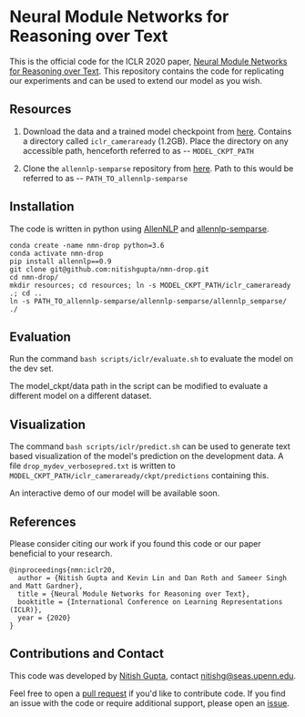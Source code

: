 # Neural Module Networks for Reasoning over Text

This is the official code for the ICLR 2020 paper, [Neural Module Networks for Reasoning over Text](https://arxiv.org/abs/1912.04971).
This repository contains the code for replicating our experiments and can be used to extend our model as you wish.

## Resources
1. Download the data and a trained model checkpoint from [here](https://drive.google.com/drive/folders/1ZPnQqQHBrWXEF4z3yTK5wL5sCI8gG98T?usp=sharing).
Contains a directory called `iclr_cameraready` (1.2GB).
 Place the directory on any accessible path, henceforth referred to as -- `MODEL_CKPT_PATH`
 
2. Clone the `allennlp-semparse` repository from [here](https://github.com/allenai/allennlp-semparse).
Path to this would be referred to as -- `PATH_TO_allennlp-semparse`


## Installation
The code is written in python using [AllenNLP](https://github.com/allenai/allennlp) and
[allennlp-semparse](https://github.com/allenai/allennlp-semparse).

```
conda create -name nmn-drop python=3.6 
conda activate nmn-drop
pip install allennlp==0.9 
git clone git@github.com:nitishgupta/nmn-drop.git
cd nmn-drop/
mkdir resources; cd resources; ln -s MODEL_CKPT_PATH/iclr_cameraready .; cd ..    
ln -s PATH_TO_allennlp-semparse/allennlp-semparse/allennlp_semparse/ ./ 
```

## Evaluation
Run the command `bash scripts/iclr/evaluate.sh` to evaluate the model on the dev set.

The model_ckpt/data path in the script can be modified to evaluate a different model on a different dataset.

## Visualization
The command `bash scripts/iclr/predict.sh` can be used to generate text based visualization of the model's prediction on the development data.
A file `drop_mydev_verbosepred.txt` is written to `MODEL_CKPT_PATH/iclr_cameraready/ckpt/predictions` containing this.

An interactive demo of our model will be available soon.

## References
Please consider citing our work if you found this code or our paper beneficial to your research.

```
@inproceedings{nmn:iclr20,
  author = {Nitish Gupta and Kevin Lin and Dan Roth and Sameer Singh and Matt Gardner},
  title = {Neural Module Networks for Reasoning over Text},
  booktitle = {International Conference on Learning Representations (ICLR)},
  year = {2020}
}
```

## Contributions and Contact
This code was developed by [Nitish Gupta](https://nitishgupta.github.io), contact [nitishg@seas.upenn.edu](mailto:nitishg@seas.upenn.edu).

Feel free to open a [pull request](https://github.com/nitishgupta/nmn-drop/pulls) if you'd like to contribute code.
If you find an issue with the code or require additional support, please open an [issue](https://github.com/nitishgupta/nmn-drop/issues).
